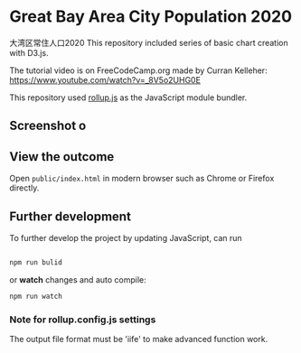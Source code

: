 # Great Bay Area City Population 2020 
大湾区常住人口2020 This repository included series of basic chart creation with D3.js. 

The tutorial video is on FreeCodeCamp.org made by Curran Kelleher: https://www.youtube.com/watch?v=_8V5o2UHG0E

This repository used [rollup.js](https://rollupjs.org/) as the JavaScript module bundler.

## Screenshot o

## View the outcome
Open `public/index.html` in modern browser such as Chrome or Firefox directly. 

## Further development
To further develop the project by updating JavaScript, can run

```javascript

npm run bulid

```

or **watch** changes and auto compile:
```javascript
npm run watch
```

### Note for rollup.config.js settings
The output file format must be 'iife' to make advanced function work. 